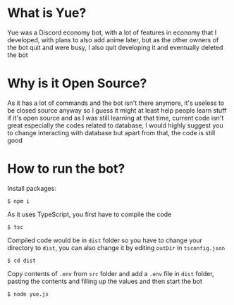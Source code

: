 # What is Yue?

Yue was a Discord economy bot, with a lot of features in economy that I developed, with plans to also add anime later, but as the other owners of the bot quit and were busy, I also quit developing it and eventually deleted the bot

# Why is it Open Source?

As it has a lot of commands and the bot isn't there anymore, it's useless to be closed source anyway so I guess it might at least help people learn stuff if it's open source and as I was still learning at that time, current code isn't great especially the codes related to database, I would highly suggest you to change interacting with database but apart from that, the code is still good

# How to run the bot?

Install packages:

```
$ npm i
```

As it uses TypeScript, you first have to compile the code

```
$ tsc
```

Compiled code would be in `dist` folder so you have to change your directory to `dist`, you can also change it by editing `outDir` in `tsconfig.json`

```
$ cd dist
```

Copy contents of `.env` from `src` folder and add a `.env` file in `dist` folder, pasting the contents and filling up the values and then start the bot

```
$ node yue.js
```

